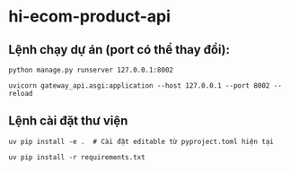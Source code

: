 # hi-ecom-product-api

## Lệnh chạy dự án (port có thể thay đổi): 
```
python manage.py runserver 127.0.0.1:8002
```

```
uvicorn gateway_api.asgi:application --host 127.0.0.1 --port 8002 --reload
```
## Lệnh cài đặt thư viện
```
uv pip install -e .  # Cài đặt editable từ pyproject.toml hiện tại
```

```
uv pip install -r requirements.txt
```
